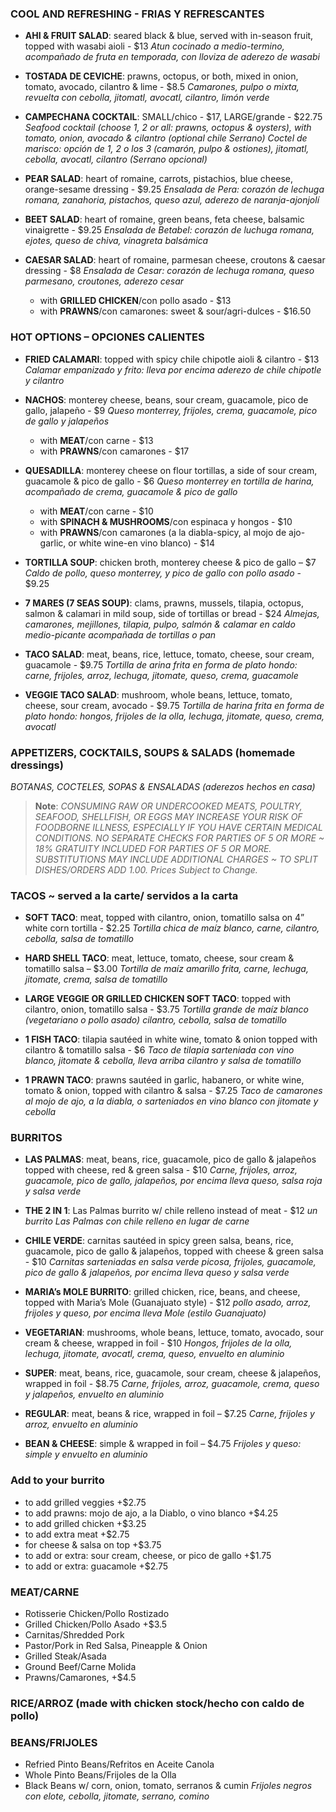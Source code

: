 ### COOL AND REFRESHING - FRIAS Y REFRESCANTES 

- **AHI & FRUIT SALAD**: seared black & blue, served with in-season fruit, topped with wasabi aioli - $13
  *Atun cocinado a medio-termino, acompañado de fruta en temporada, con lloviza de aderezo de wasabi*

- **TOSTADA DE CEVICHE**: prawns, octopus, or both, mixed in onion, tomato, avocado, cilantro & lime - $8.5
  *Camarones, pulpo o mixta, revuelta con cebolla, jitomatl, avocatl, cilantro, limón verde*

- **CAMPECHANA COCKTAIL**: SMALL/chico - $17, LARGE/grande - $22.75
  *Seafood cocktail (choose 1, 2 or all: prawns, octopus & oysters), with tomato, onion, avocado & cilantro (optional chile Serrano)*
  *Coctel de marisco: opción de 1, 2 o los 3 (camarón, pulpo & ostiones), jitomatl, cebolla, avocatl, cilantro (Serrano opcional)*

- **PEAR SALAD**: heart of romaine, carrots, pistachios, blue cheese, orange-sesame dressing - $9.25
  *Ensalada de Pera: corazón de lechuga romana, zanahoria, pistachos, queso azul, aderezo de naranja-ajonjolí*

- **BEET SALAD**: heart of romaine, green beans, feta cheese, balsamic vinaigrette - $9.25
  *Ensalada de Betabel: corazón de luchuga romana, ejotes, queso de chiva, vinagreta balsámica*

- **CAESAR SALAD**: heart of romaine, parmesan cheese, croutons & caesar dressing - $8
  *Ensalada de Cesar: corazón de lechuga romana, queso parmesano, croutones, aderezo cesar*

  - with **GRILLED CHICKEN**/con pollo asado - $13
  - with **PRAWNS**/con camarones: sweet & sour/agri-dulces - $16.50
  
### HOT OPTIONS – OPCIONES CALIENTES

- **FRIED CALAMARI**: topped with spicy chile chipotle aioli & cilantro - $13
  *Calamar empanizado y frito: lleva por encima aderezo de chile chipotle y cilantro*

- **NACHOS**: monterey cheese, beans, sour cream, guacamole, pico de gallo, jalapeño - $9
  *Queso monterrey, frijoles, crema, guacamole, pico de gallo y jalapeños*
  - with **MEAT**/con carne - $13
  - with **PRAWNS**/con camarones - $17

- **QUESADILLA**: monterey cheese on flour tortillas, a side of sour cream, guacamole & pico de gallo - $6
  *Queso monterrey en tortilla de harina, acompañado de crema, guacamole & pico de gallo*
  - with **MEAT**/con carne - $10
  - with **SPINACH & MUSHROOMS**/con espinaca y hongos - $10
  - with **PRAWNS**/con camarones (a la diabla-spicy, al mojo de ajo-garlic, or white wine-en vino blanco) - $14

- **TORTILLA SOUP**: chicken broth, monterey cheese & pico de gallo – $7
  *Caldo de pollo, queso monterrey, y pico de gallo con pollo asado* - $9.25

- **7 MARES (7 SEAS SOUP)**: clams, prawns, mussels, tilapia, octopus, salmon & calamari in mild soup, side of tortillas or bread - $24
  *Almejas, camarones, mejillones, tilapia, pulpo, salmón & calamar en caldo medio-picante acompañada de tortillas o pan*

- **TACO SALAD**: meat, beans, rice, lettuce, tomato, cheese, sour cream, guacamole - $9.75
  *Tortilla de arina frita en forma de plato hondo: carne, frijoles, arroz, lechuga, jitomate, queso, crema, guacamole*

- **VEGGIE TACO SALAD**: mushroom, whole beans, lettuce, tomato, cheese, sour cream, avocado - $9.75
  *Tortilla de harina frita en forma de plato hondo: hongos, frijoles de la olla, lechuga, jitomate, queso, crema, avocatl*

### APPETIZERS, COCKTAILS, SOUPS & SALADS (homemade dressings)
*BOTANAS, COCTELES, SOPAS & ENSALADAS (aderezos hechos en casa)*

> **Note**: *CONSUMING RAW OR UNDERCOOKED MEATS, POULTRY, SEAFOOD, SHELLFISH, OR EGGS MAY INCREASE YOUR RISK OF FOODBORNE ILLNESS, ESPECIALLY IF YOU HAVE CERTAIN MEDICAL CONDITIONS. NO SEPARATE CHECKS FOR PARTIES OF 5 OR MORE ~ 18% GRATUITY INCLUDED FOR PARTIES OF 5 OR MORE. SUBSTITUTIONS MAY INCLUDE ADDITIONAL CHARGES ~ TO SPLIT DISHES/ORDERS ADD 1.00. Prices Subject to Change.*


### TACOS ~ served a la carte/ servidos a la carta

- **SOFT TACO**: meat, topped with cilantro, onion, tomatillo salsa on 4” white corn tortilla - $2.25
  *Tortilla chica de maíz blanco, carne, cilantro, cebolla, salsa de tomatillo*

- **HARD SHELL TACO**: meat, lettuce, tomato, cheese, sour cream & tomatillo salsa – $3.00
  *Tortilla de maíz amarillo frita, carne, lechuga, jitomate, crema, salsa de tomatillo*

- **LARGE VEGGIE OR GRILLED CHICKEN SOFT TACO**: topped with cilantro, onion, tomatillo salsa - $3.75
  *Tortilla grande de maíz blanco (vegetariano o pollo asado) cilantro, cebolla, salsa de tomatillo*

- **1 FISH TACO**: tilapia sautéed in white wine, tomato & onion topped with cilantro & tomatillo salsa - $6
  *Taco de tilapia sarteniada con vino blanco, jitomate & cebolla, lleva arriba cilantro y salsa de tomatillo*

- **1 PRAWN TACO**: prawns sautéed in garlic, habanero, or white wine, tomato & onion, topped with cilantro & salsa - $7.25
  *Taco de camarones al mojo de ajo, a la diabla, o sarteniados en vino blanco con jitomate y cebolla*

### BURRITOS

- **LAS PALMAS**: meat, beans, rice, guacamole, pico de gallo & jalapeños topped with cheese, red & green salsa - $10
  *Carne, frijoles, arroz, guacamole, pico de gallo, jalapeños, por encima lleva queso, salsa roja y salsa verde*

- **THE 2 IN 1**: Las Palmas burrito w/ chile relleno instead of meat - $12
  *un burrito Las Palmas con chile relleno en lugar de carne*

- **CHILE VERDE**: carnitas sautéed in spicy green salsa, beans, rice, guacamole, pico de gallo & jalapeños, topped with cheese & green salsa - $10
  *Carnitas sarteniadas en salsa verde picosa, frijoles, guacamole, pico de gallo & jalapeños, por encima lleva queso y salsa verde*

- **MARIA’s MOLE BURRITO**: grilled chicken, rice, beans, and cheese, topped with Maria’s Mole (Guanajuato style) - $12
  *pollo asado, arroz, frijoles y queso, por encima lleva Mole (estilo Guanajuato)*

- **VEGETARIAN**: mushrooms, whole beans, lettuce, tomato, avocado, sour cream & cheese, wrapped in foil - $10
  *Hongos, frijoles de la olla, lechuga, jitomate, avocatl, crema, queso, envuelto en aluminio*

- **SUPER**: meat, beans, rice, guacamole, sour cream, cheese & jalapeños, wrapped in foil - $8.75
  *Carne, frijoles, arroz, guacamole, crema, queso y jalapeños, envuelto en aluminio*

- **REGULAR**: meat, beans & rice, wrapped in foil – $7.25
  *Carne, frijoles y arroz, envuelto en aluminio*

- **BEAN & CHEESE**: simple & wrapped in foil – $4.75
  *Frijoles y queso: simple y envuelto en aluminio*

### Add to your burrito

- to add grilled veggies +$2.75
- to add prawns: mojo de ajo, a la Diablo, o vino blanco +$4.25
- to add grilled chicken +$3.25
- to add extra meat +$2.75
- for cheese & salsa on top +$3.75
- to add or extra: sour cream, cheese, or pico de gallo +$1.75
- to add or extra: guacamole +$2.75

### MEAT/CARNE

- Rotisserie Chicken/Pollo Rostizado
- Grilled Chicken/Pollo Asado +$3.5
- Carnitas/Shredded Pork
- Pastor/Pork in Red Salsa, Pineapple & Onion
- Grilled Steak/Asada
- Ground Beef/Carne Molida
- Prawns/Camarones, +$4.5

### RICE/ARROZ (made with chicken stock/hecho con caldo de pollo)

### BEANS/FRIJOLES

- Refried Pinto Beans/Refritos en Aceite Canola
- Whole Pinto Beans/Frijoles de la Olla
- Black Beans w/ corn, onion, tomato, serranos & cumin
  *Frijoles negros con elote, cebolla, jitomate, serrano, comino*
